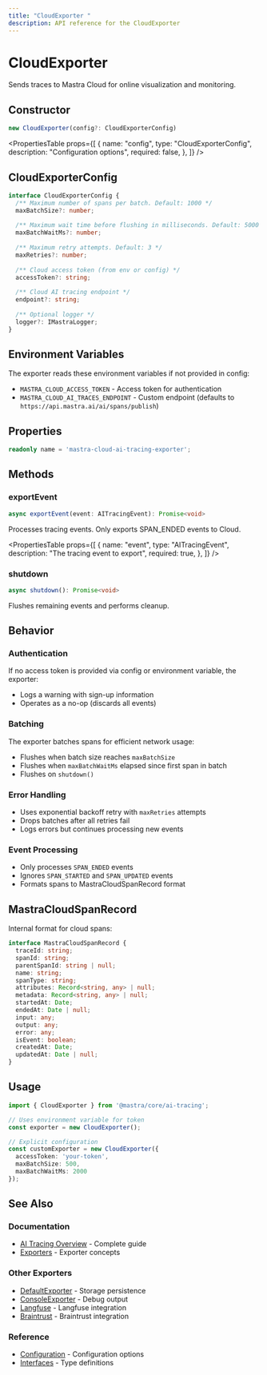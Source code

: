 ```yaml
---
title: "CloudExporter "
description: API reference for the CloudExporter
---
```



# CloudExporter

Sends traces to Mastra Cloud for online visualization and monitoring.

## Constructor

```typescript
new CloudExporter(config?: CloudExporterConfig)
```

<PropertiesTable
  props={[
    {
      name: "config",
      type: "CloudExporterConfig",
      description: "Configuration options",
      required: false,
    },
  ]}
/>

## CloudExporterConfig

```typescript
interface CloudExporterConfig {
  /** Maximum number of spans per batch. Default: 1000 */
  maxBatchSize?: number;
  
  /** Maximum wait time before flushing in milliseconds. Default: 5000 */
  maxBatchWaitMs?: number;
  
  /** Maximum retry attempts. Default: 3 */
  maxRetries?: number;
  
  /** Cloud access token (from env or config) */
  accessToken?: string;
  
  /** Cloud AI tracing endpoint */
  endpoint?: string;
  
  /** Optional logger */
  logger?: IMastraLogger;
}
```

## Environment Variables

The exporter reads these environment variables if not provided in config:

- `MASTRA_CLOUD_ACCESS_TOKEN` - Access token for authentication
- `MASTRA_CLOUD_AI_TRACES_ENDPOINT` - Custom endpoint (defaults to `https://api.mastra.ai/ai/spans/publish`)

## Properties

```typescript
readonly name = 'mastra-cloud-ai-tracing-exporter';
```

## Methods

### exportEvent

```typescript
async exportEvent(event: AITracingEvent): Promise<void>
```

Processes tracing events. Only exports SPAN_ENDED events to Cloud.

<PropertiesTable
  props={[
    {
      name: "event",
      type: "AITracingEvent",
      description: "The tracing event to export",
      required: true,
    },
  ]}
/>

### shutdown

```typescript
async shutdown(): Promise<void>
```

Flushes remaining events and performs cleanup.

## Behavior

### Authentication

If no access token is provided via config or environment variable, the exporter:
- Logs a warning with sign-up information
- Operates as a no-op (discards all events)

### Batching

The exporter batches spans for efficient network usage:
- Flushes when batch size reaches `maxBatchSize`
- Flushes when `maxBatchWaitMs` elapsed since first span in batch
- Flushes on `shutdown()`

### Error Handling

- Uses exponential backoff retry with `maxRetries` attempts
- Drops batches after all retries fail
- Logs errors but continues processing new events

### Event Processing

- Only processes `SPAN_ENDED` events
- Ignores `SPAN_STARTED` and `SPAN_UPDATED` events
- Formats spans to MastraCloudSpanRecord format

## MastraCloudSpanRecord

Internal format for cloud spans:

```typescript
interface MastraCloudSpanRecord {
  traceId: string;
  spanId: string;
  parentSpanId: string | null;
  name: string;
  spanType: string;
  attributes: Record<string, any> | null;
  metadata: Record<string, any> | null;
  startedAt: Date;
  endedAt: Date | null;
  input: any;
  output: any;
  error: any;
  isEvent: boolean;
  createdAt: Date;
  updatedAt: Date | null;
}
```

## Usage

```typescript
import { CloudExporter } from '@mastra/core/ai-tracing';

// Uses environment variable for token
const exporter = new CloudExporter();

// Explicit configuration
const customExporter = new CloudExporter({
  accessToken: 'your-token',
  maxBatchSize: 500,
  maxBatchWaitMs: 2000
});
```

## See Also

### Documentation
- [AI Tracing Overview](/docs/observability/ai-tracing/overview) - Complete guide
- [Exporters](/docs/observability/ai-tracing/overview#exporters) - Exporter concepts

### Other Exporters
- [DefaultExporter](/reference/observability/ai-tracing/exporters/default-exporter) - Storage persistence
- [ConsoleExporter](/reference/observability/ai-tracing/exporters/console-exporter) - Debug output
- [Langfuse](/reference/observability/ai-tracing/exporters/langfuse) - Langfuse integration
- [Braintrust](/reference/observability/ai-tracing/exporters/braintrust) - Braintrust integration

### Reference
- [Configuration](/reference/observability/ai-tracing/configuration) - Configuration options
- [Interfaces](/reference/observability/ai-tracing/interfaces) - Type definitions